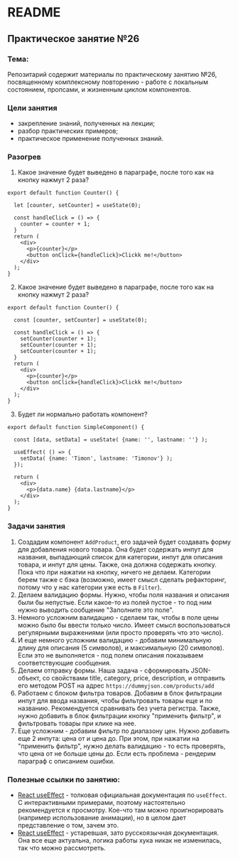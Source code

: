 # README

## Практическое занятие №26

### Тема:

Репозитарий содержит материалы по практическому занятию №26, посвященному комплексному повторению - работе с локальным состоянием, пропсами, и жизненным циклом компонентов.

### Цели занятия
- закрепление знаний, полученных на лекции;
- разбор практических примеров;
- практическое применение полученных знаний.

### Разогрев
1. Какое значение будет выведено в параграфе, после того как на кнопку нажмут 2 раза?
```
export default function Counter() {

  let [counter, setCounter] = useState(0);

  const handleClick = () => {
    counter = counter + 1;
  }
  return (
    <div>
      <p>{counter}</p>
      <button onClick={handleClick}>Clickk me!</button>
    </div>
  );
}
```

2. Какое значение будет выведено в параграфе, после того как на кнопку нажмут 2 раза?
```
export default function Counter() {

  const [counter, setCounter] = useState(0);

  const handleClick = () => {
    setCounter(counter + 1);
    setCounter(counter + 1);
    setCounter(counter + 1);
  }
  return (
    <div>
      <p>{counter}</p>
      <button onClick={handleClick}>Clickk me!</button>
    </div>
  );
}
```

3. Будет ли нормально работать компонент?
```
export default function SimpleComponent() {

  const [data, setData] = useState( {name: '', lastname: ''} );

  useEffect( () => {
    setData( {name: 'Timon', lastname: 'Timonov'} );
  });

  return (
    <div>
      <p>{data.name} {data.lastname}</p>
    </div>
  );
}
```

### Задачи занятия
1. Создадим компонент `AddProduct`, его задачей будет создавать форму для добавления нового товара. Она будет содержать инпут для названия, выпадающий список для категории, инпут для описания товара, и инпут для цены. Также, она должна содержать кнопку. Пока что при нажатии на кнопку, ничего не делаем. Категории берем также с бэка (возможно, имеет смысл сделать рефакторинг, потому что у нас категории уже есть в `Filter`).
2. Делаем валидацию формы. Нужно, чтобы поля названия и описания были бы непустые. Если какое-то из полей пустое - то под ним нужно выводить сообщение "Заполните это поле".
3. Немного усложним валидацию - сделаем так, чтобы в поле цены можно было бы ввести только число. Имеет смысл воспользоваться регулярными выражениями (или просто проверять что это число).
4. И еще немного усложним валидацию - добавим минимальную длину для описания (5 символов), и максимальную (20 символов). Если это не выполняется - под полем описания показываем соответствующие сообщения.
5. Делаем отправку формы. Наша задача - сформировать JSON-объект, со свойствами title, category, price, description, и отправить его методом POST на адрес `https://dummyjson.com/products/add`
6. Работаем с блоком фильтра товаров. Добавим в блок фильтрации инпут для ввода названия, чтобы фильтровать товары еще и по названию. Рекомендуется сравнивать без учета регистра. Также, нужно добавить в блок фильтрации кнопку "применить фильтр", и фильтровать товары при клике на нее.
7. Еще усложним - добавим фильтр по диапазону цен. Нужно добавить еще 2 инпута: цена от и цена до. При этом, при нажатии на "применить фильтр", нужно делать валидацию - то есть проверять, что цена от не больше цены до. Если есть проблема - рендерим параграф с описанием ошибки.

### Полезные ссылки по занятию:
 - [React useEffect](https://react.dev/reference/react/useEffect#updating-state-based-on-previous-state-from-an-effect) - толковая официальная документация по `useEffect`. С интерактивными примерами, поэтому настоятельно рекомендуется к просмотру. Кое-что там можно проигнорировать (например использование анимации), но в целом дает представление о том, зачем это.
 - [React useEffect](https://ru.legacy.reactjs.org/docs/hooks-effect.html) - устаревшая, зато русскоязычная документация. Она все еще актуальна, логика работы хука никак не изменилась, так что можно рассмотреть.